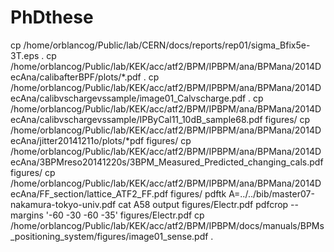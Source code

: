 # PhDthese
cp /home/orblancog/Public/lab/CERN/docs/reports/rep01/sigma_Bfix5e-3T.eps .
cp /home/orblancog/Public/lab/KEK/acc/atf2/BPM/IPBPM/ana/BPMana/2014DecAna/calibafterBPF/plots/*.pdf .
cp /home/orblancog/Public/lab/KEK/acc/atf2/BPM/IPBPM/ana/BPMana/2014DecAna/calibvschargevssample/image01_Calvscharge.pdf .
cp /home/orblancog/Public/lab/KEK/acc/atf2/BPM/IPBPM/ana/BPMana/2014DecAna/calibvschargevssample/IPByCal11_10dB_sample68.pdf figures/
cp /home/orblancog/Public/lab/KEK/acc/atf2/BPM/IPBPM/ana/BPMana/2014DecAna/jitter20141211o/plots/*pdf figures/
cp /home/orblancog/Public/lab/KEK/acc/atf2/BPM/IPBPM/ana/BPMana/2014DecAna/3BPMreso20141220s/3BPM_Measured_Predicted_changing_cals.pdf figures/
cp /home/orblancog/Public/lab/KEK/acc/atf2/BPM/IPBPM/ana/BPMana/2014DecAna/FF_section/lattice_ATF2_FF.pdf figures/
pdftk  A=../../bib/master07-nakamura-tokyo-univ.pdf cat A58 output figures/Electr.pdf
pdfcrop --margins '-60 -30 -60 -35' figures/Electr.pdf 
cp /home/orblancog/Public/lab/KEK/acc/atf2/BPM/IPBPM/docs/manuals/BPMs_positioning_system/figures/image01_sense.pdf .
